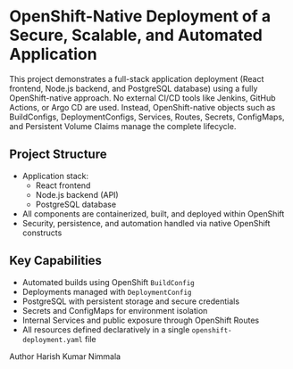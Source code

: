 # OpenShift-Native Deployment of a Secure, Scalable, and Automated Application

This project demonstrates a full-stack application deployment (React frontend, Node.js backend, and PostgreSQL database) using a fully OpenShift-native approach. No external CI/CD tools like Jenkins, GitHub Actions, or Argo CD are used. Instead, OpenShift-native objects such as BuildConfigs, DeploymentConfigs, Services, Routes, Secrets, ConfigMaps, and Persistent Volume Claims manage the complete lifecycle.

## Project Structure

- Application stack:
  - React frontend
  - Node.js backend (API)
  - PostgreSQL database
- All components are containerized, built, and deployed within OpenShift
- Security, persistence, and automation handled via native OpenShift constructs

## Key Capabilities

- Automated builds using OpenShift `BuildConfig`
- Deployments managed with `DeploymentConfig`
- PostgreSQL with persistent storage and secure credentials
- Secrets and ConfigMaps for environment isolation
- Internal Services and public exposure through OpenShift Routes
- All resources defined declaratively in a single `openshift-deployment.yaml` file

Author
Harish Kumar Nimmala